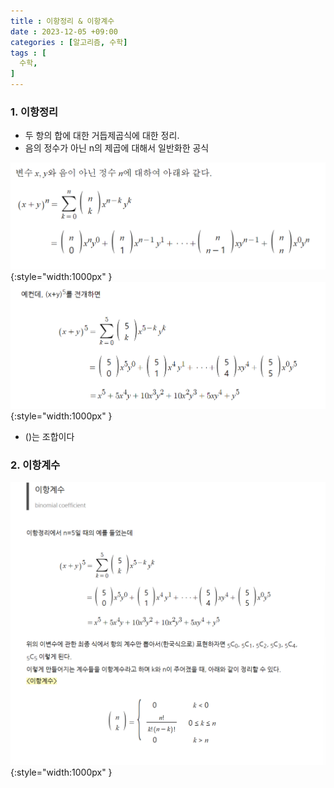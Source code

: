 ```yaml
---
title : 이항정리 & 이항계수
date : 2023-12-05 +09:00
categories : [알고리즘, 수학]
tags : [
  수학,
]
---
```

<!-- ![](/assets/img/Spring/aaaa.png){:style="border:1px solid #eaeaea; border-radius: 7px; padding: 0px;" } -->
<!-- ![](/assets/img/alg/3-1.png){:style="width:1000px" } -->

### 1. 이항정리

- 두 항의 합에 대한 거듭제곱식에 대한 정리.
- 음의 정수가 아닌 n의 제곱에 대해서 일반화한 공식

![](/assets/img/alg/3-1.png){:style="width:1000px" }
![](/assets/img/alg/3-2.png){:style="width:1000px" }

- ()는 조합이다

### 2. 이항계수

![](/assets/img/alg/3-3.png){:style="width:1000px" }
